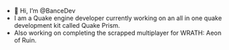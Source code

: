 - 👋 Hi, I’m @BanceDev
- I am a Quake engine developer currently working on an all in one quake development kit called Quake Prism.
- Also working on completing the scrapped multiplayer for WRATH: Aeon of Ruin.

<!---
BanceDev/BanceDev is a ✨ special ✨ repository because its `README.md` (this file) appears on your GitHub profile.
You can click the Preview link to take a look at your changes.
--->

